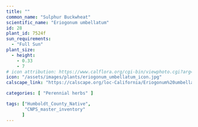 ```yaml
---
title: ""
common_name: "Sulphur Buckwheat"
scientific_name: "Eriogonum umbellatum"
id: 28
plant_id: 7524f
sun_requirements:
  - "Full Sun"
plant_size:
  - height: 
    - 0.33
    - 7
# icon attribution: https://www.calflora.org/cgi-bin/viewphoto.cgi?arg=/app/up/mg/52/mg15638-1.jpg
icon: "/assets/images/plants/eriogonum_umbellatum_icon.jpg" 
calscape_link: "https://calscape.org/loc-California/Eriogonum%20umbellatum(%20)"

categories: [ "Perennial herbs" ]

tags: ["Humboldt_County_Native",
       "CNPS_master_inventory"
      ]
---
```


